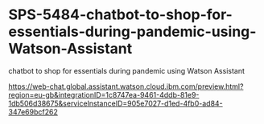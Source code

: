 # SPS-5484-chatbot-to-shop-for-essentials-during-pandemic-using-Watson-Assistant
chatbot to shop for essentials during pandemic using Watson Assistant

https://web-chat.global.assistant.watson.cloud.ibm.com/preview.html?region=eu-gb&integrationID=1c8747ea-9461-4ddb-81e9-1db506d38675&serviceInstanceID=905e7027-d1ed-4fb0-ad84-347e69bcf262
